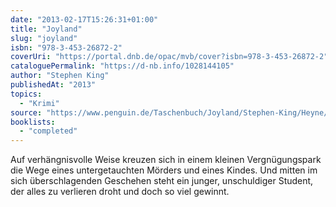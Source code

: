 ```yaml
---
date: "2013-02-17T15:26:31+01:00"
title: "Joyland"
slug: "joyland"
isbn: "978-3-453-26872-2"
coverUri: "https://portal.dnb.de/opac/mvb/cover?isbn=978-3-453-26872-2"
cataloguePermalink: "https://d-nb.info/1028144105"
author: "Stephen King"
publishedAt: "2013"
topics:
  - "Krimi"
source: "https://www.penguin.de/Taschenbuch/Joyland/Stephen-King/Heyne/e600966.rhd"
booklists:
  - "completed"
---
```

Auf verhängnisvolle Weise kreuzen sich in einem kleinen Vergnügungspark die Wege 
eines untergetauchten Mörders und eines Kindes. Und mitten im sich 
überschlagenden Geschehen steht ein junger, unschuldiger Student, der alles zu 
verlieren droht und doch so viel gewinnt.